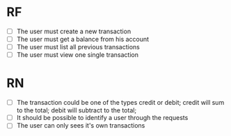 # RF

- [ ] The user must create a new transaction
- [ ] The user must get a balance from his account
- [ ] The user must list all previous transactions
- [ ] The user must view one single transaction

# RN

- [ ] The transaction could be one of the types credit or debit; credit will sum to the total; debit will subtract to the total;
- [ ] It should be possible to identify a user through the requests
- [ ] The user can only sees it's own transactions